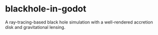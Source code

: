 # blackhole-in-godot
A ray-tracing-based black hole simulation with a well-rendered accretion disk and gravitational lensing.
